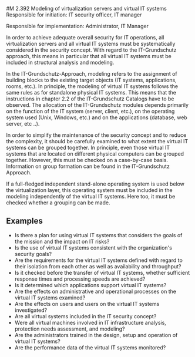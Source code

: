 #M 2.392 Modeling of virtualization servers and virtual IT systems
Responsible for initiation: IT security officer, IT manager

Responsible for implementation: Administrator, IT Manager

In order to achieve adequate overall security for IT operations, all virtualization servers and all virtual IT systems must be systematically considered in the security concept. With regard to the IT-Grundschutz approach, this means in particular that all virtual IT systems must be included in structural analysis and modeling.

In the IT-Grundschutz-Approach, modeling refers to the assignment of building blocks to the existing target objects (IT systems, applications, rooms, etc.). In principle, the modeling of virtual IT systems follows the same rules as for standalone physical IT systems. This means that the instructions in chapter  2.2 of the IT-Grundschutz Catalogs have to be observed. The allocation of the IT-Grundschutz modules depends primarily on the function of the IT system (server, client, etc.), on the operating system used (Unix, Windows, etc.) and on the applications (database, web server, etc ..).

In order to simplify the maintenance of the security concept and to reduce the complexity, it should be carefully examined to what extent the virtual IT systems can be grouped together. In principle, even those virtual IT systems that are located on different physical computers can be grouped together. However, this must be checked on a case-by-case basis. Information on group formation can be found in the IT-Grundschutz Approach.

If a full-fledged independent stand-alone operating system is used below the virtualization layer, this operating system must be included in the modeling independently of the virtual IT systems. Here too, it must be checked whether a grouping can be made.



## Examples 
* Is there a plan for using virtual IT systems that considers the goals of the mission and the impact on IT risks?
* Is the use of virtual IT systems consistent with the organization's security goals?
* Are the requirements for the virtual IT systems defined with regard to their isolation from each other as well as availability and throughput?
* Is it checked before the transfer of virtual IT systems, whether sufficient response times and processing speeds are achieved?
* Is it determined which applications support virtual IT systems?
* Are the effects on administrative and operational processes on the virtual IT systems examined?
* Are the effects on users and users on the virtual IT systems investigated?
* Are all virtual systems included in the IT security concept?
* Were all virtual machines involved in IT infrastructure analysis, protection needs assessment, and modeling?
* Are the administrators trained in the design, setup and operation of virtual IT systems?
* Are the performance data of the virtual IT systems monitored?




